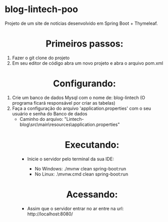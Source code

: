 # blog-lintech-poo
Projeto de um site de notícias desenvolvido em Spring Boot + Thymeleaf. 
<h1 align="center">Primeiros passos:</h1>
<ol>
  <li>Fazer o git clone do projeto</li>
<li>Em seu editor de código abra um novo projeto e abra o arquivo pom.xml</li>
</ol>
<h1 align="center">Configurando:</h1>

<ol>
  <li>Crie um banco de dados Mysql com o nome de: blog-lintech (O programa ficará responsável por criar as tabelas)</li>
  <li>Faça a configuração do arquivo 'application.properties' com o seu usuário e senha do Banco de dados
    <ul>
      <li>Caminho do arquivo: "Lintech-blog\src\main\resources\application.properties"</li>
    </ul>
 <ol>
   
   
   
 <h1 align="center">Executando:</h1>
<ul>
  <li>Inicie o servidor pelo terminal da sua IDE:</li>
  <ul>
    <li>No Windows: ./mvnw clean spring-boot:run</li>
    <li>No Linux: .\mvnw.cmd clean spring-boot:run</li>
  </ul>
</ul>

   <h1 align="center">Acessando:</h1>
<ul>
  <li>Assim que o servidor entrar no ar entre na url: http://localhost:8080/</li>
   </ul>

